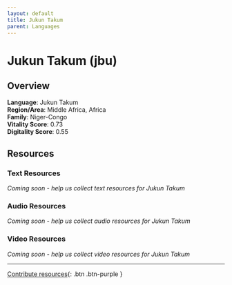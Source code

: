 ```yaml
---
layout: default
title: Jukun Takum
parent: Languages
---
```


# Jukun Takum (jbu)

## Overview

**Language**: Jukun Takum  
**Region/Area**: Middle Africa, Africa  
**Family**: Niger-Congo  
**Vitality Score**: 0.73  
**Digitality Score**: 0.55  

## Resources

### Text Resources
*Coming soon - help us collect text resources for Jukun Takum*

### Audio Resources
*Coming soon - help us collect audio resources for Jukun Takum*

### Video Resources
*Coming soon - help us collect video resources for Jukun Takum*

---

[Contribute resources](https://fairtrain.github.io/){: .btn .btn-purple }
